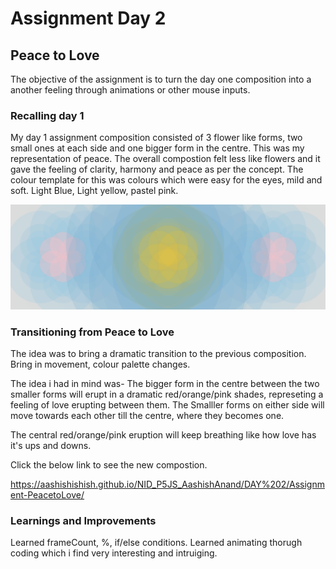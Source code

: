 # Assignment Day 2

## Peace to Love

The objective of the assignment is to turn the day one composition into a another feeling through animations or other mouse inputs.

### Recalling day 1

My day 1 assignment composition consisted of 3 flower like forms, two small ones at each side and one bigger form in the centre. This was my representation of peace. The overall compostion felt less like flowers and it gave the feeling of clarity, harmony and peace as per the concept.
The colour template for this was colours which were easy for the eyes, mild and soft. Light Blue, Light yellow, pastel pink.

![alt text](<../../DAY 1/Day1-Peace/AashishAnand.png>)


### Transitioning from Peace to Love

The idea was to bring a dramatic transition to the previous composition. Bring in movement, colour palette changes.

The idea i had in mind was- The bigger form in the centre between the two smaller forms will erupt in a dramatic red/orange/pink shades, represeting a feeling of love erupting between them. 
The Smalller forms on either side will move towards each other till the centre, where they becomes one.

The central red/orange/pink eruption will keep breathing like how love has it's ups and downs.

Click the below link to see the new compostion.

https://aashishishish.github.io/NID_P5JS_AashishAnand/DAY%202/Assignment-PeacetoLove/


### Learnings and Improvements

Learned frameCount, %, if/else conditions.
Learned animating thorugh coding which i find very interesting and intruiging.

